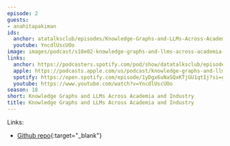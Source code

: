 ```yaml
---
episode: 2
guests:
- anahitapakiman
ids:
  anchor: atatalksclub/episodes/Knowledge-Graphs-and-LLMs-Across-Academia-and-Industry---Anahita-Pakiman-e2hpo20
  youtube: YncdlUscUOo
image: images/podcast/s18e02-knowledge-graphs-and-llms-across-academia-and-industry.jpg
links:
  anchor: https://podcasters.spotify.com/pod/show/datatalksclub/episodes/Knowledge-Graphs-and-LLMs-Across-Academia-and-Industry---Anahita-Pakiman-e2hpo20
  apple: https://podcasts.apple.com/us/podcast/knowledge-graphs-and-llms-across-academia-and/id1541710331?i=1000651561079
  spotify: https://open.spotify.com/episode/1yDgx6uNaSQxKTjGU1qtIj?si=g0xQjWmDTRinzxhoYV3sdA
  youtube: https://www.youtube.com/watch?v=YncdlUscUOo
season: 18
short: Knowledge Graphs and LLMs Across Academia and Industry
title: Knowledge Graphs and LLMs Across Academia and Industry
---
```


Links:

* [Github repo](https://github.com/antahiap/ADPT-LRN-PHYS/tree/main){:target="_blank"}